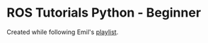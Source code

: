 # ROS Tutorials Python - Beginner

Created while following Emil's [playlist](https://youtube.com/playlist?list=PLAjUtIp46jDcQb-MgFLpGqskm9iB5xfoP).